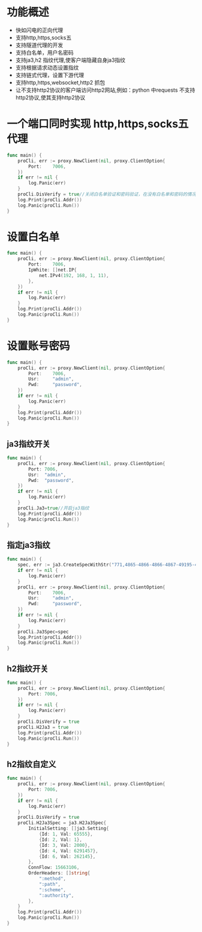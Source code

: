 # 功能概述
* 快如闪电的正向代理
* 支持http,https,socks五
* 支持隧道代理的开发
* 支持白名单，用户名密码
* 支持ja3,h2 指纹代理,使客户端隐藏自身ja3指纹
* 支持根据请求动态设置指纹
* 支持链式代理，设置下游代理
* 支持http,https,websocket,http2 抓包
* 让不支持http2协议的客户端访问http2网站,例如：python 中requests 不支持http2协议,使其支持http2协议

#  一个端口同时实现 http,https,socks五 代理
```go
func main() {
	proCli, err := proxy.NewClient(nil, proxy.ClientOption{
		Port:    7006,
	})
	if err != nil {
		log.Panic(err)
	}
	proCli.DisVerify = true//关闭白名单验证和密码验证，在没有白名单和密码的情况下如果不关闭，用不了
	log.Print(proCli.Addr())
	log.Panic(proCli.Run())
}
```
# 设置白名单
```go
func main() {
	proCli, err := proxy.NewClient(nil, proxy.ClientOption{
		Port:    7006,
        IpWhite: []net.IP{
			net.IPv4(192, 168, 1, 11),
		},
	})
	if err != nil {
		log.Panic(err)
	}
	log.Print(proCli.Addr())
	log.Panic(proCli.Run())
}
```
# 设置账号密码
```go
func main() {
	proCli, err := proxy.NewClient(nil, proxy.ClientOption{
		Port:    7006,
       	Usr:     "admin",
		Pwd:     "password",
	})
	if err != nil {
		log.Panic(err)
	}
	log.Print(proCli.Addr())
	log.Panic(proCli.Run())
}
```
## ja3指纹开关
```go
func main() {
	proCli, err := proxy.NewClient(nil, proxy.ClientOption{
		Port: 7006,
		Usr:  "admin",
		Pwd:  "password",
	})
	if err != nil {
		log.Panic(err)
	}
	proCli.Ja3=true//开启ja3指纹
	log.Print(proCli.Addr())
	log.Panic(proCli.Run())
}
```
## 指定ja3指纹
```go
func main() {
	spec, err := ja3.CreateSpecWithStr("771,4865-4866-4866-4867-49195-49199-49196-49200-52393-52392-49171-49172-156-157-47-53,35-45-43-5-17513-16-23-27-11-0-18-65281-13-51-10-21,29-23-24,0")
	if err != nil {
		log.Panic(err)
	}
	proCli, err := proxy.NewClient(nil, proxy.ClientOption{
		Port:    7006,
		Usr:     "admin",
		Pwd:     "password",
	})
	if err != nil {
		log.Panic(err)
	}
	proCli.Ja3Spec=spec
	log.Print(proCli.Addr())
	log.Panic(proCli.Run())
}
```

## h2指纹开关
```go
func main() {
	proCli, err := proxy.NewClient(nil, proxy.ClientOption{
		Port: 7006,
	})
	if err != nil {
		log.Panic(err)
	}
	proCli.DisVerify = true
	proCli.H2Ja3 = true
	log.Print(proCli.Addr())
	log.Panic(proCli.Run())
}
```

## h2指纹自定义
```go
func main() {
	proCli, err := proxy.NewClient(nil, proxy.ClientOption{
		Port: 7006,
	})
	if err != nil {
		log.Panic(err)
	}
	proCli.DisVerify = true
	proCli.H2Ja3Spec = ja3.H2Ja3Spec{
		InitialSetting: []ja3.Setting{
			{Id: 1, Val: 65555},
			{Id: 2, Val: 1},
			{Id: 3, Val: 2000},
			{Id: 4, Val: 6291457},
			{Id: 6, Val: 262145},
		},
		ConnFlow: 15663106,
		OrderHeaders: []string{
			":method",
			":path",
			":scheme",
			":authority",
		},
	}
	log.Print(proCli.Addr())
	log.Panic(proCli.Run())
}
```